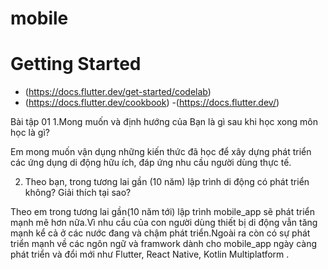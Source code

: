 ﻿# mobile
# Getting Started
- (https://docs.flutter.dev/get-started/codelab)
- (https://docs.flutter.dev/cookbook)
-(https://docs.flutter.dev/)

Bài tập 01
1.Mong muốn và định hướng của Bạn là gì sau khi học xong môn học là gì?

Em mong muốn vận dụng những kiến thức đã học để xây dựng phát triển các ứng dụng di động hữu ích, đáp ứng nhu cầu người dùng thực tế. 

2. Theo bạn, trong tương lai gần (10 năm) lập trình di động có phát triển không? Giải thích tại sao?

Theo em trong tương lai gần(10 năm tới) lập trình mobile_app sẽ phát triển mạnh mẽ hơn nữa.Vì nhu cầu của con người dùng thiết bị di động vẫn tăng mạnh kể cả ở các nước đang và chậm phát triển.Ngoài ra còn có sự phát triển mạnh về các ngôn ngữ và framwork dành cho mobile_app ngày càng phát triển và đổi mới như Flutter, React Native, Kotlin Multiplatform .

